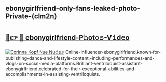 ## ebonygirlfriend-only-fans​-leaked-photo​-Private-(clm2n)


# <h2><a href="https://mediaupload.pro?title=ebonygirlfriend&ref=git">🔗👉 🔴 ebonygirlfriend-P𝚑ot𝚘𝚜-V𝚒d𝚎o</a></h2>

[![Corinna Kopf Nue Nu𝚍e𝚜](https://i.imgur.com/0qMVB7G.gif)](https://mediaupload.pro?title=ebonygirlfriend&ref=git)
Online-influencer-ebonygirlfriend,known-for-publishing-dance-and-lifestyle-content,-including-performances-and-vlogs-on-social-media-platforms.Brilliant-ventriloquist-assistant-ebonygirlfriend,celebrated-for-their-exceptional-abilities-and-accomplishments-in-assisting-ventriloquists.  